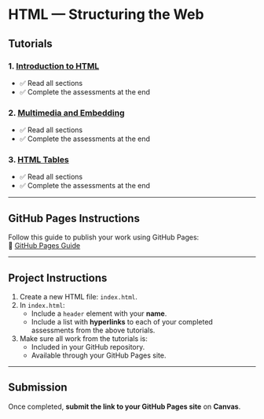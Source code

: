 # HTML — Structuring the Web

## Tutorials

### 1. [Introduction to HTML](https://developer.mozilla.org/en-US/docs/Learn/HTML/Introduction_to_HTML)
- ✅ Read all sections  
- ✅ Complete the assessments at the end

### 2. [Multimedia and Embedding](https://developer.mozilla.org/en-US/docs/Learn/HTML/Multimedia_and_embedding)
- ✅ Read all sections  
- ✅ Complete the assessments at the end

### 3. [HTML Tables](https://developer.mozilla.org/en-US/docs/Learn/HTML/Tables)
- ✅ Read all sections  
- ✅ Complete the assessments at the end

---

## GitHub Pages Instructions

Follow this guide to publish your work using GitHub Pages:  
🔗 [GitHub Pages Guide](https://pages.github.com/)

---

## Project Instructions

1. Create a new HTML file: `index.html`.
2. In `index.html`:
   - Include a `header` element with your **name**.
   - Include a list with **hyperlinks** to each of your completed assessments from the above tutorials.
3. Make sure all work from the tutorials is:
   - Included in your GitHub repository.
   - Available through your GitHub Pages site.

---

## Submission

Once completed, **submit the link to your GitHub Pages site** on **Canvas**.
